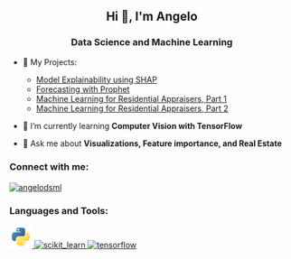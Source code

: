 <h2 align="center">Hi 👋, I'm Angelo</h1>
<h3 align="center">Data Science and Machine Learning</h3>

- 🔭 My Projects:
     -  [Model Explainability using SHAP](https://github.com/AngeloDSML/Explainability_SHAP)
     -  [Forecasting with Prophet](https://github.com/AngeloDSML/Prophet_Forecast)
     -  [Machine Learning for Residential Appraisers, Part 1](https://github.com/AngeloDSML/Home_Valuation_Part_1)
     -  [Machine Learning for Residential Appraisers, Part 2](https://github.com/AngeloDSML/Home_Valuation_Part_2)

- 🌱 I’m currently learning **Computer Vision with TensorFlow**

- 💬 Ask me about **Visualizations, Feature importance, and Real Estate**

<h3 align="left">Connect with me:</h3>
<p align="left">
<a href="https://twitter.com/angelodsml" target="blank"><img align="center" src="https://cdn.jsdelivr.net/npm/simple-icons@3.0.1/icons/twitter.svg" alt="angelodsml" height="30" width="40" /></a>
</p>

<h3 align="left">Languages and Tools:</h3>
<p align="left"> <a href="https://www.python.org" target="_blank"> <img src="https://raw.githubusercontent.com/devicons/devicon/master/icons/python/python-original.svg" alt="python" width="40" height="40"/> </a> <a href="https://scikit-learn.org/" target="_blank"> <img src="https://upload.wikimedia.org/wikipedia/commons/0/05/Scikit_learn_logo_small.svg" alt="scikit_learn" width="40" height="40"/> </a> <a href="https://www.tensorflow.org" target="_blank"> <img src="https://www.vectorlogo.zone/logos/tensorflow/tensorflow-icon.svg" alt="tensorflow" width="40" height="40"/> </a> </p>
